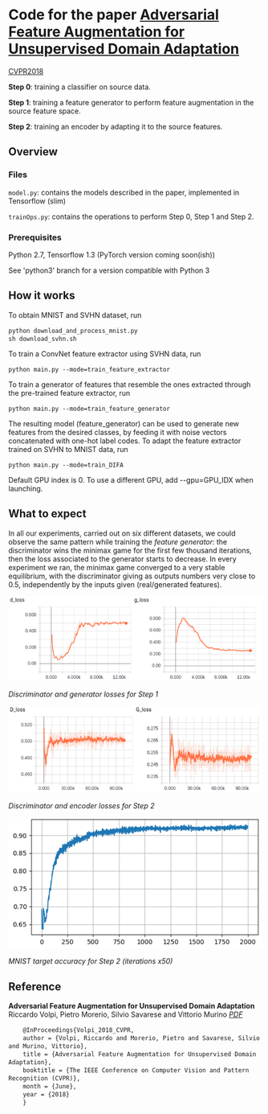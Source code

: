 # Code for the paper [Adversarial Feature Augmentation for Unsupervised Domain Adaptation](https://arxiv.org/abs/1711.08561)

[CVPR2018](http://openaccess.thecvf.com/content_cvpr_2018/html/Volpi_Adversarial_Feature_Augmentation_CVPR_2018_paper.html)

**Step 0**: training a classifier on source data.

**Step 1**: training a feature generator to perform feature augmentation in the source feature space.

**Step 2**: training an encoder by adapting it to the source features.

## Overview

### Files

``model.py``: contains the models described in the paper, implemented in Tensorflow (slim)

``trainOps.py``: contains the operations to perform Step 0, Step 1 and Step 2.

### Prerequisites

Python 2.7, Tensorflow 1.3 (PyTorch version coming soon(ish))

See 'python3' branch for a version compatible with Python 3

## How it works

To obtain MNIST and SVHN dataset, run

```
python download_and_process_mnist.py
sh download_svhn.sh
```

To train a ConvNet feature extractor using SVHN data, run

```
python main.py --mode=train_feature_extractor
```

To train a generator of features that resemble the ones extracted through the pre-trained feature extractor, run

```
python main.py --mode=train_feature_generator
```
The resulting model (feature_generator) can be used to generate new features from the desired classes, by feeding it with noise vectors concatenated with one-hot label codes. To adapt the feature extractor trained on SVHN to MNIST data, run

```
python main.py --mode=train_DIFA
```
Default GPU index is 0. To use a different GPU, add --gpu=GPU_IDX when launching. 

## What to expect

In all our experiments, carried out on six different datasets, we could observe the same pattern while training the *feature generator*: the discriminator wins the minimax game for the first few thousand iterations, then the loss associated to the generator starts to decrease. In every experiment we ran, the minimax game converged to a very stable equilibrium, with the discriminator giving as outputs numbers very close to 0.5, independently by the inputs given (real/generated features).

![plot](./pics/plot.png) 

*Discriminator and generator losses for Step 1*

![plot2](./pics/plot2.png) 

*Discriminator and encoder losses for Step 2*

![acc](./pics/accuracy.png) 

*MNIST target accuracy for Step 2 (iterations x50)*


## Reference

**Adversarial Feature Augmentation for Unsupervised Domain Adaptation**  
Riccardo Volpi, Pietro Morerio, Silvio Savarese and Vittorio Murino *[PDF](https://arxiv.org/abs/1711.08561)* 
```
    @InProceedings{Volpi_2018_CVPR,
    author = {Volpi, Riccardo and Morerio, Pietro and Savarese, Silvio and Murino, Vittorio},
    title = {Adversarial Feature Augmentation for Unsupervised Domain Adaptation},
    booktitle = {The IEEE Conference on Computer Vision and Pattern Recognition (CVPR)},
    month = {June},
    year = {2018}
    }
```
